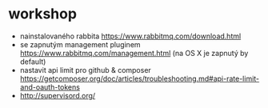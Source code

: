 # workshop

- nainstalovaného rabbita https://www.rabbitmq.com/download.html
- se zapnutým management pluginem https://www.rabbitmq.com/management.html (na OS X je zapnutý by default)
- nastavit api limit pro github & composer https://getcomposer.org/doc/articles/troubleshooting.md#api-rate-limit-and-oauth-tokens
- http://supervisord.org/
